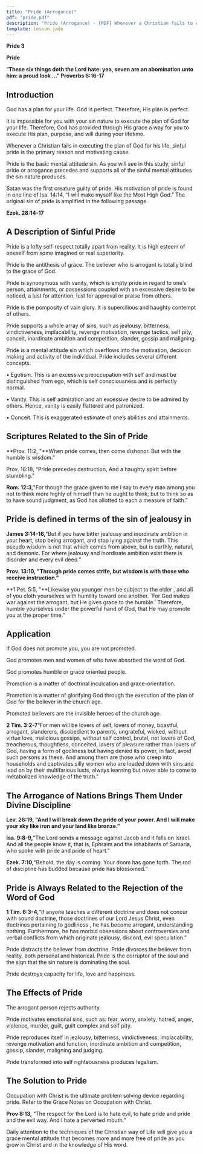 ```yaml
---
title: "Pride (Arrogance)"
pdf: "pride.pdf"
description: "Pride (Arrogance) - [PDF] Whenever a Christian fails to execute the plan of God for his life, sinful pride is the primary reason and motivating cause."
template: lesson.jade
---
```



**Pride 3**

**Pride**

“**These six things doth the Lord hate: yea, seven are an abomination
unto him: a proud look …” Proverbs 6:16-17**

Introduction
------------

God has a plan for your life. God is perfect. Therefore, His plan is
perfect.

It is impossible for you with your sin nature to execute the plan of God
for your life. Therefore, God has provided through His grace a way for
you to execute His plan, purpose, and will during your lifetime.

Whenever a Christian fails in executing the plan of God for his life,
sinful pride is the primary reason and motivating cause.

Pride is the basic mental attitude sin. As you will see in this study,
sinful pride or arrogance precedes and supports all of the sinful mental
attitudes the sin nature produces.

Satan was the first creature guilty of pride. His motivation of pride is
found in one line of Isa. 14:14, “I will make myself like the Most High
God.” The original sin of pride is amplified in the following passage.

**Ezek. 28:14-17**

A Description of Sinful Pride
-----------------------------

Pride is a lofty self-respect totally apart from reality. It is high
esteem of oneself from some imagined or real superiority.

Pride is the antithesis of grace. The believer who is arrogant is
totally blind to the grace of God.

Pride is synonymous with vanity, which is empty pride in regard to one’s
person, attainments, or possessions coupled with an excessive desire to
be noticed, a lust for attention, lust for approval or praise from
others.

Pride is the pomposity of vain glory. It is supercilious and haughty
contempt of others.

Pride supports a whole array of sins, such as jealousy, bitterness,
vindictiveness, implacability, revenge motivation, revenge tactics, self
pity, conceit, inordinate ambition and competition, slander, gossip and
maligning.

Pride is a mental attitude sin which overflows into the motivation,
decision making and activity of the individual. Pride includes several
different concepts.

• Egotism. This is an excessive preoccupation with self and must be
distinguished from ego, which is self consciousness and is perfectly
normal.

• Vanity. This is self admiration and an excessive desire to be admired
by others. Hence, vanity is easily flattered and patronized.

• Conceit. This is exaggerated estimate of one’s abilities and
attainments.

Scriptures Related to the Sin of Pride
--------------------------------------

**Prov. 11:2, "**When pride comes, then come dishonor. But with the
humble is wisdom.”

Prov. 16:18, “Pride precedes destruction, And a haughty spirit before
stumbling.”

**Rom. 12:3,**"For though the grace given to me I say to every man among
you not to think more highly of himself than he ought to think; but to
think so as to have sound judgment, as God has allotted to each a
measure of faith.”

Pride is defined in terms of the sin of jealousy in
---------------------------------------------------

**James 3:14-16,**“But if you have bitter jealousy and inordinate
ambition in your heart, stop being arrogant, and stop lying against the
truth. This pseudo wisdom is not that which comes from above, but is
earthly, natural, and demonic. For where jealousy and inordinate
ambition exist there is disorder and every evil deed.”

**Prov. 13:10, "**Through pride comes strife, but wisdom is with those
who receive instruction**.”**

**1 Pet. 5:5, "**Likewise you younger men be subject to the elder , and
all of you cloth yourselves with humility toward one another. \`For God
makes war against the arrogant, but He gives grace to the humble.’
Therefore, humble yourselves under the powerful hand of God, that He may
promote you at the proper time.”

Application
-----------

If God does not promote you, you are not promoted.

God promotes men and women of who have absorbed the word of God.

God promotes humble or grace oriented people.

Promotion is a matter of doctrinal inculcation and grace-orientation.

Promotion is a matter of glorifying God through the execution of the
plan of God for the believer in the church age.

Promoted believers are the invisible heroes of the church age.

**2 Tim. 3:2-7**“For men will be lovers of self, lovers of money,
boastful, arrogant, slanderers, disobedient to parents, ungrateful,
wicked, without virtue love, malicious gossips, without self control,
brutal, not lovers of God, treacherous, thoughtless, conceited, lovers
of pleasure rather than lovers of God, having a form of godliness but
having denied its power, in fact, avoid such persons as these. And among
them are those who creep into households and captivates silly women who
are loaded down with sins and lead on by their multifarious lusts,
always learning but never able to come to metabolized knowledge of the
truth.”

The Arrogance of Nations Brings Them Under Divine Discipline
------------------------------------------------------------

**Lev. 26:19, “And I will break down the pride of your power. And I will
make your sky like iron and your land like bronze.”**

**Isa. 9:8-9,**“The Lord sends a message against Jacob and it falls on
Israel. And all the people know it, that is, Ephraim and the inhabitants
of Samaria, who spoke with pride and pride of heart.”

**Ezek. 7:10,**“Behold, the day is coming. Your doom has gone forth. The
rod of discipline has budded because pride has blossomed.”

Pride is Always Related to the Rejection of the Word of God
-----------------------------------------------------------

**1 Tim. 6:3-4,**“If anyone teaches a different doctrine and does not
concur with sound doctrine, those doctrines of our Lord Jesus Christ,
even doctrines pertaining to godliness , he has become arrogant,
understanding nothing. Furthermore, he has morbid obsessions about
controversies and verbal conflicts from which originate jealousy,
discord, evil speculation.”

Pride distracts the believer from doctrine. Pride divorces the believer
from reality, both personal and historical. Pride is the corruptor of
the soul and the sign that the sin nature is dominating the soul.

Pride destroys capacity for life, love and happiness.

The Effects of Pride
--------------------

The arrogant person rejects authority.

Pride motivates emotional sins, such as: fear, worry, anxiety, hatred,
anger, violence, murder, guilt, guilt complex and self pity.

Pride reproduces itself in jealousy, bitterness, vindictiveness,
implacability, revenge motivation and function, inordinate ambition and
competition, gossip, slander, maligning and judging.

Pride transformed into self righteousness produces legalism.

The Solution to Pride
---------------------

Occupation with Christ is the ultimate problem solving device regarding
pride. Refer to the Grace Notes on Occupation with Christ.

**Prov 8:13,** “The respect for the Lord is to hate evil, to hate pride
and pride and the evil way. And I hate a perverted mouth.”

Daily attention to the techniques of the Christian way of Life will give
you a grace mental attitude that becomes more and more free of pride as
you grow in Christ and in the knowledge of His word.

